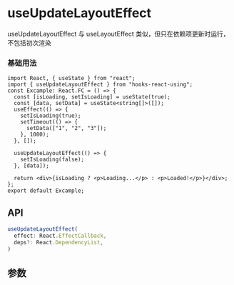 # useUpdateLayoutEffect 

useUpdateLayoutEffect 与 useLayoutEffect 类似，但只在依赖项更新时运行，不包括初次渲染    

### 基础用法

```tsx
import React, { useState } from "react";
import { useUpdateLayoutEffect } from "hooks-react-using";
const Excample: React.FC = () => {
  const [isLoading, setIsLoading] = useState(true);
  const [data, setData] = useState<string[]>([]);
  useEffect(() => {
    setIsLoading(true);
    setTimeout(() => {
      setData(["1", "2", "3"]);
    }, 1000);
  }, []);

  useUpdateLayoutEffect(() => {
    setIsLoading(false);
  }, [data]);

  return <div>{isLoading ? <p>Loading...</p> : <p>Loaded!</p>}</div>;
};
export default Excample;
```

## API

```typescript
useUpdateLayoutEffect(
  effect: React.EffectCallback,
  deps?: React.DependencyList,
)
```

## 参数
